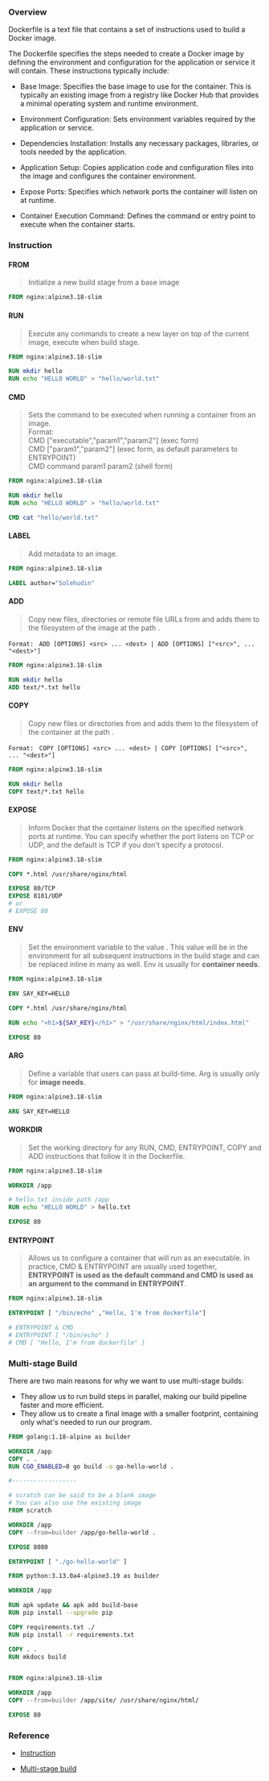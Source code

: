 ### Overview

Dockerfile is a text file that contains a set of instructions used to build a Docker image.

The Dockerfile specifies the steps needed to create a Docker image by defining the environment and configuration for the application or service it will contain. These instructions typically include:

- Base Image: Specifies the base image to use for the container. This is typically an existing image from a registry like Docker Hub that provides a minimal operating system and runtime environment.

- Environment Configuration: Sets environment variables required by the application or service.

- Dependencies Installation: Installs any necessary packages, libraries, or tools needed by the application.

- Application Setup: Copies application code and configuration files into the image and configures the container environment.

- Expose Ports: Specifies which network ports the container will listen on at runtime.

- Container Execution Command: Defines the command or entry point to execute when the container starts.

### Instruction

#### FROM

> Initialize a new build stage from a base image

```dockerfile hl_lines="1" title="FROM"
FROM nginx:alpine3.18-slim
```

#### RUN

> Execute any commands to create a new layer on top of the current image, execute when build stage.

```dockerfile hl_lines="3 4" title="RUN"
FROM nginx:alpine3.18-slim

RUN mkdir hello
RUN echo "HELLO WORLD" > "hello/world.txt"
```

#### CMD

> Sets the command to be executed when running a container from an image.<br/>
> Format: <br/>
> CMD ["executable","param1","param2"] (exec form)<br/>
> CMD ["param1","param2"] (exec form, as default parameters to ENTRYPOINT)<br/>
> CMD command param1 param2 (shell form)

```dockerfile hl_lines="6" title="CMD"
FROM nginx:alpine3.18-slim

RUN mkdir hello
RUN echo "HELLO WORLD" > "hello/world.txt"

CMD cat "hello/world.txt"
```

#### LABEL

> Add metadata to an image.

```dockerfile hl_lines="3" title="LABEL"
FROM nginx:alpine3.18-slim

LABEL author="Solehudin"
```

#### ADD

> Copy new files, directories or remote file URLs from <src> and adds them to the filesystem of the image at the path <dest>.

`Format: `
`ADD [OPTIONS] <src> ... <dest> | ADD [OPTIONS] ["<src>", ... "<dest>"]`

```dockerfile hl_lines="4" title="ADD"
FROM nginx:alpine3.18-slim

RUN mkdir hello
ADD text/*.txt hello
```

#### COPY

> Copy new files or directories from <src> and adds them to the filesystem of the container at the path <dest>.

`Format: `
`COPY [OPTIONS] <src> ... <dest> | COPY [OPTIONS] ["<src>", ... "<dest>"]`

```dockerfile hl_lines="4" title="COPY"
FROM nginx:alpine3.18-slim

RUN mkdir hello
COPY text/*.txt hello
```

#### EXPOSE

> Inform Docker that the container listens on the specified network ports at runtime. You can specify whether the port listens on TCP or UDP, and the default is TCP if you don't specify a protocol.

```dockerfile hl_lines="5 6 8" title="EXPOSE"
FROM nginx:alpine3.18-slim

COPY *.html /usr/share/nginx/html

EXPOSE 80/TCP
EXPOSE 8181/UDP
# or
# EXPOSE 80
```

#### ENV

> Set the environment variable <key> to the value <value>. This value will be in the environment for all subsequent instructions in the build stage and can be replaced inline in many as well. Env is usually for **container needs**.

```dockerfile hl_lines="3" title="ENV"
FROM nginx:alpine3.18-slim

ENV SAY_KEY=HELLO

COPY *.html /usr/share/nginx/html

RUN echo "<h1>${SAY_KEY}</h1>" > "/usr/share/nginx/html/index.html"

EXPOSE 80
```

#### ARG

> Define a variable that users can pass at build-time. Arg is usually only for **image needs**.

```dockerfile hl_lines="3" title="ARG"
FROM nginx:alpine3.18-slim

ARG SAY_KEY=HELLO
```

#### WORKDIR

> Set the working directory for any RUN, CMD, ENTRYPOINT, COPY and ADD instructions that follow it in the Dockerfile.

```dockerfile hl_lines="3" title="WORKDIR"
FROM nginx:alpine3.18-slim

WORKDIR /app

# hello.txt inside path /app
RUN echo "HELLO WORLD" > hello.txt

EXPOSE 80
```

#### ENTRYPOINT

> Allows us to configure a container that will run as an executable. In practice, CMD & ENTRYPOINT are usually used together, **ENTRYPOINT is used as the default command and CMD is used as an argument to the command in ENTRYPOINT**.

```dockerfile hl_lines="3" title="ENTRYPOINT"
FROM nginx:alpine3.18-slim

ENTRYPOINT [ "/bin/echo" ,"Hello, I'm from dockerfile"]

# ENTRYPOINT & CMD
# ENTRYPOINT [ "/bin/echo" ]
# CMD [ "Hello, I'm from dockerfile" ]
```

### Multi-stage Build

There are two main reasons for why we want to use multi-stage builds:

- They allow us to run build steps in parallel, making our build pipeline faster and more efficient.
- They allow us to create a final image with a smaller footprint, containing only what's needed to run our program.

```dockerfile title="Example"
FROM golang:1.18-alpine as builder

WORKDIR /app
COPY . .
RUN CGO_ENABLED=0 go build -o go-hello-world .

#------------------

# scratch can be said to be a blank image
# You can also use the existing image
FROM scratch

WORKDIR /app
COPY --from=builder /app/go-hello-world .

EXPOSE 8080

ENTRYPOINT [ "./go-hello-world" ]
```

```dockerfile title="Example"
FROM python:3.13.0a4-alpine3.19 as builder

WORKDIR /app

RUN apk update && apk add build-base
RUN pip install --upgrade pip

COPY requirements.txt ./
RUN pip install -r requirements.txt

COPY . .
RUN mkdocs build


FROM nginx:alpine3.18-slim

WORKDIR /app
COPY --from=builder /app/site/ /usr/share/nginx/html/

EXPOSE 80
```

### Reference

- [Instruction](https://docs.docker.com/reference/dockerfile/)

- [Multi-stage build](https://docs.docker.com/build/guide/multi-stage/)
